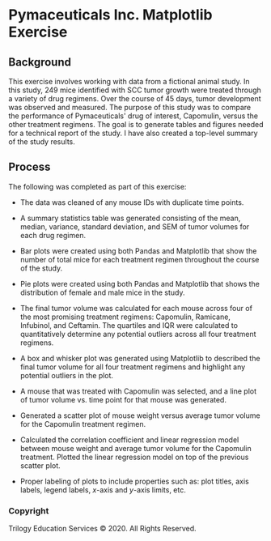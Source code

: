 # Pymaceuticals Inc. Matplotlib Exercise

## Background

This exercise involves working with data from a fictional animal study. In this study, 249 mice identified with SCC tumor growth were treated through a variety of drug regimens. Over the course of 45 days, tumor development was observed and measured. The purpose of this study was to compare the performance of Pymaceuticals' drug of interest, Capomulin, versus the other treatment regimens.
The goal is to generate tables and figures needed for a technical report of the study. I have also created a top-level summary of the study results.

## Process

The following was completed as part of this exercise:

* The data was cleaned of any mouse IDs with duplicate time points.

* A summary statistics table was generated consisting of the mean, median, variance, standard deviation, and SEM of tumor volumes for each drug regimen.

* Bar plots were created using both Pandas and Matplotlib that show the number of total mice for each treatment regimen throughout the course of the study.

* Pie plots were created using both Pandas and Matplotlib that shows the distribution of female and male mice in the study.

* The final tumor volume was calculated for each mouse across four of the most promising treatment regimens: Capomulin, Ramicane, Infubinol, and Ceftamin. The quartiles and IQR were calculated to quantitatively determine any potential outliers across all four treatment regimens.

* A box and whisker plot was generated using Matplotlib to described the final tumor volume for all four treatment regimens and highlight any potential outliers in the plot.

* A mouse that was treated with Capomulin was selected, and a line plot of tumor volume vs. time point for that mouse was generated.

* Generated a scatter plot of mouse weight versus average tumor volume for the Capomulin treatment regimen.

* Calculated the correlation coefficient and linear regression model between mouse weight and average tumor volume for the Capomulin treatment. Plotted the linear regression model on top of the previous scatter plot.

* Proper labeling of plots to include properties such as: plot titles, axis labels, legend labels, _x_-axis and _y_-axis limits, etc.

### Copyright

Trilogy Education Services © 2020. All Rights Reserved.
